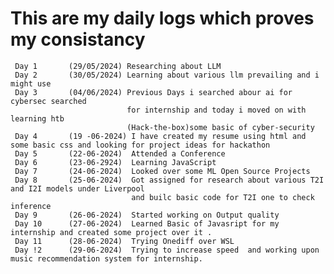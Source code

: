 # This are my daily logs which proves my consistancy
     Day 1       (29/05/2024) Researching about LLM
     Day 2       (30/05/2024) Learning about various llm prevailing and i might use
     Day 3       (04/06/2024) Previous Days i searched abour ai for cybersec searched 
                              for internship and today i moved on with learning htb
                              (Hack-the-box)some basic of cyber-security
     Day 4       (19 -06-2024) I have created my resume using html and some basic css and looking for project ideas for hackathon 
     Day 5       (22-06-2024)  Attended a Conference
     Day 6       (23-06-2924)  Learning JavaScript
     Day 7       (24-06-2024)  Looked over some ML Open Source Projects
     Day 8       (25-06-2024)  Got assigned for research about various T2I and I2I models under Liverpool
                               and builc basic code for T2I one to check inference 
     Day 9       (26-06-2024)  Started working on Output quality 
     Day 10      (27-06-2024)  Learned Basic of Javasript for my internship and created some project over it .
     Day 11      (28-06-2024)  Trying Onediff over WSL 
     Day !2      (29-06-2024)  Trying to increase speed  and working upon music recommendation system for internship.
